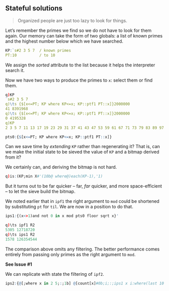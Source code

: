 ## Stateful solutions

> Organized people are just too lazy to look for things.

Let’s remember the primes we find so we do not have to look for them again. 
Our memory can take the form of two globals: a list of known primes and the highest number below which we have searched.

```q
KP:`s#2 3 5 7  / known primes
PT:10          / to 10
```

We assign the _sorted_ attribute to the list because it helps the interpreter search it.

Now we have two ways to produce the primes to `x`: select them or find them.

```q
q)KP
`s#2 3 5 7
q)\ts {$[x<=PT; KP where KP<=x; KP::ptf1 PT::x]}2000000
41 8391968
q)\ts {$[x<=PT; KP where KP<=x; KP::ptf1 PT::x]}2000000
0 4195328
q)KP
2 3 5 7 11 13 17 19 23 29 31 37 41 43 47 53 59 61 67 71 73 79 83 89 97 101 10..
```

```q
pts0:{$[x<=PT; KP where KP<=x; KP::ptf1 PT::x]}
```

Can we save time by _extending_ `KP` rather than regenerating it? 
That is, can we make the initial state to be sieved the value of `KP` and a bitmap derived from it? 

We certainly can, and deriving the bitmap is not hard.

```q
q)is:(KP;min X#'(10b@ where@)each(KP-1),'1)
```

But it turns out to be far quicker – far, _far_ quicker, and more space-efficient – to let the sieve build the bitmap.

<!-- 
Now we have an efficient method for finding primes, and remember them, we can revisit the test for whether `x` is prime.

Clearly, any items of `x` below `PT` can simply be tested for whether they are in `KP`. 

```q
ips0:{@[;nb;:;x[nb:where not big]in KP] @[count[x]#0b;b;:;ipf2 x b:where big:x>PT]}
```
```q
q)PT
4000000
q)R2:500000?10000000
q)\ts ipf2 R2
2188 117441520
q)\ts ips0 R2
1590 126355520
```

Two filters are applied here. Only numbers above `PT` are passed to `ipf2`, which then passes to `ipf1` only numbers ending in 1, 3, 7, or 9. 
 -->
We noted earlier that in `ipf1` the right argument to `mod` could be shortened by substituting `pt` for `til`. We are now in a position to do that.

```q
ips1:{(x<>1)and not 0 in x mod pts0 floor sqrt x}'
```
```q
q)\ts ipf1 R2
5305 12718720
q)\ts ips1 R2
1578 126354544
```

The comparison above omits any filtering. 
The better performance comes entirely from passing only primes as the right argument to `mod`.

**See Issue #1**


We can replicate with state the filtering of `ipf2`.

```q
ips2:{@[;where x in 2 5;:;1b] @[count[x]#0b;i;:;ips1 x i:where(last 10 vs x)in 1 3 7 9]}
```


